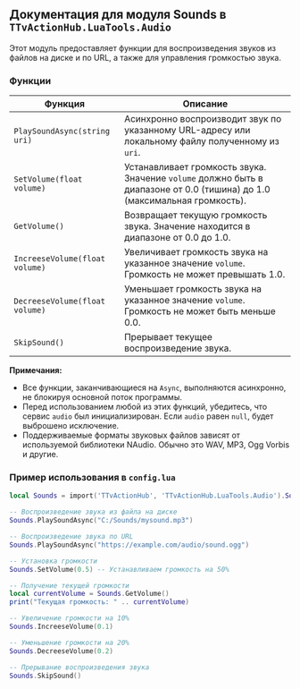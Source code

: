 ## Документация для модуля Sounds в `TTvActionHub.LuaTools.Audio`

Этот модуль предоставляет функции для воспроизведения звуков из файлов на диске и по URL, а также для управления громкостью звука.

### Функции

| Функция                        | Описание                                                                                                                  |
| ------------------------------ | ------------------------------------------------------------------------------------------------------------------------- |
| `PlaySoundAsync(string uri)`   | Асинхронно воспроизводит звук по указанному URL-адресу или локальному файлу полученному из `uri`.                         |
| `SetVolume(float volume)`      | Устанавливает громкость звука. Значение `volume` должно быть в диапазоне от 0.0 (тишина) до 1.0 (максимальная громкость). |
| `GetVolume()`                  | Возвращает текущую громкость звука. Значение находится в диапазоне от 0.0 до 1.0.                                         |
| `IncreeseVolume(float volume)` | Увеличивает громкость звука на указанное значение `volume`. Громкость не может превышать 1.0.                             |
| `DecreeseVolume(float volume)` | Уменьшает громкость звука на указанное значение `volume`. Громкость не может быть меньше 0.0.                             |
| `SkipSound()`                  | Прерывает текущее воспроизведение звука.                                                                                  |

**Примечания:**

- Все функции, заканчивающиеся на `Async`, выполняются асинхронно, не блокируя основной поток программы.
- Перед использованием любой из этих функций, убедитесь, что сервис `audio` был инициализирован. Если `audio` равен `null`, будет выброшено исключение.
- Поддерживаемые форматы звуковых файлов зависят от используемой библиотеки NAudio. Обычно это WAV, MP3, Ogg Vorbis и другие.

### Пример использования в `config.lua`

```lua
local Sounds = import('TTvActionHub', 'TTvActionHub.LuaTools.Audio').Sounds

-- Воспроизведение звука из файла на диске
Sounds.PlaySoundAsync("C:/Sounds/mysound.mp3")

-- Воспроизведение звука по URL
Sounds.PlaySoundAsync("https://example.com/audio/sound.ogg")

-- Установка громкости
Sounds.SetVolume(0.5) -- Устанавливаем громкость на 50%

-- Получение текущей громкости
local currentVolume = Sounds.GetVolume()
print("Текущая громкость: " .. currentVolume)

-- Увеличение громкости на 10%
Sounds.IncreeseVolume(0.1)

-- Уменьшение громкости на 20%
Sounds.DecreeseVolume(0.2)

-- Прерывание воспроизведения звука
Sounds.SkipSound()
```
